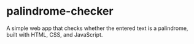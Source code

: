 # palindrome-checker
A simple web app that checks whether the entered text is a palindrome, built with HTML, CSS, and JavaScript.

